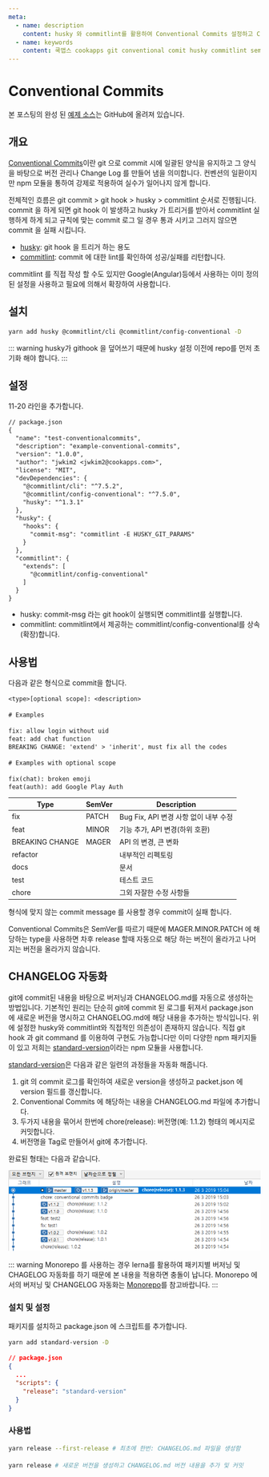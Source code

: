 ```yaml
---
meta:
  - name: description
    content: husky 와 commitlint를 활용하여 Conventional Commits 설정하고 CHANGELOG를 자동화하는 방법입니다.
  - name: keywords
    content: 쿡앱스 cookapps git conventional comit husky commitlint semver changelog 자동화
---
```


# Conventional Commits

본 포스팅의 완성 된 [예제 소스](https://github.com/cookpi/example-conventional-commits.git)는 GitHub에 올려져 있습니다.

## 개요

[Conventional Commits](https://www.conventionalcommits.org/)이란 git 으로 commit 시에 일괄된 양식을 유지하고 그 양식을 바탕으로 버전 관리나 Change Log 를 만들어 냄을 의미합니다. 컨벤션의 일환이지만 npm 모듈을 통하여 강제로 적용하여 실수가 일어나지 않게 합니다.

전체적인 흐름은 git commit > git hook > husky > commitlint 순서로 진행됩니다. commit 을 하게 되면 git hook 이 발생하고 husky 가 트리거를 받아서 commitlint 실행하게 하게 되고 규칙에 맞는 commit 로그 일 경우 통과 시키고 그러지 않으면 commit 을 실패 시킵니다.

* [husky](https://www.npmjs.com/package/husky): git hook 을 트리거 하는 용도
* [commitlint](https://conventional-changelog.github.io/commitlint): commit 에 대한 lint를 확인하여 성공/실패를 리턴합니다.

commitlint 를 직접 작성 할 수도 있지만 Google(Angular)등에서 사용하는 이미 정의된 설정을 사용하고 필요에 의해서 확장하여 사용합니다.

## 설치

```bash
yarn add husky @commitlint/cli @commitlint/config-conventional -D
```

::: warning
husky가 githook 을 덮어쓰기 때문에 husky 설정 이전에 repo를 먼저 초기화 해야 합니다.
:::

## 설정

11-20 라인을 추가합니다.

```json{11-20}
// package.json
{
  "name": "test-conventionalcommits",
  "description": "example-conventional-commits",
  "version": "1.0.0",
  "author": "jwkim2 <jwkim2@cookapps.com>",
  "license": "MIT",
  "devDependencies": {
    "@commitlint/cli": "^7.5.2",
    "@commitlint/config-conventional": "^7.5.0",
    "husky": "^1.3.1"
  },
  "husky": {
    "hooks": {
      "commit-msg": "commitlint -E HUSKY_GIT_PARAMS"
    }
  },
  "commitlint": {
    "extends": [
      "@commitlint/config-conventional"
    ]
  }
}
```

* husky: commit-msg 라는 git hook이 실행되면 commitlint를 실행합니다.
* commitlint: commitlint에서 제공하는 commitlint/config-conventional를 상속(확장)합니다.

## 사용법

다음과 같은 형식으로 commit을 합니다.

```
<type>[optional scope]: <description>

# Examples

fix: allow login without uid
feat: add chat function
BREAKING CHANGE: 'extend' > 'inherit', must fix all the codes

# Examples with optional scope

fix(chat): broken emoji
feat(auth): add Google Play Auth
```

| Type            | SemVer | Description                         |
| --------------- | ------ | ----------------------------------- |
| fix             | PATCH  | Bug Fix, API 변경 사항 없이 내부 수정 |
| feat            | MINOR  | 기능 추가, API 변경(하위 호환)        |
| BREAKING CHANGE | MAGER  | API 의 변경, 큰 변화                 |
| refactor        |        | 내부적인 리펙토링                    |
| docs            |        | 문서                                |
| test            |        | 테스트 코드                          |
| chore           |        | 그외 자잘한 수정 사항들               |

형식에 맞지 않는 commit message 를 사용할 경우 commit이 실패 합니다.

Conventional Commits은 SemVer를 따르기 때문에 MAGER.MINOR.PATCH 에 해당하는 type을 사용하면 차후 release 할때 자동으로 해당 하는 버전이 올라가고 나머지는 버전을 올라가지 않습니다.

## CHANGELOG 자동화

git에 commit된 내용을 바탕으로 버저닝과 CHANGELOG.md를 자동으로 생성하는 방법입니다. 기본적인 원리는 단순히 git에 commit 된 로그를 뒤져서 package.json 에 새로운 버전을 명시하고 CHANGELOG.md에 해당 내용을 추가하는 방식입니다. 위에 설정한 husky와 commitlint와 직접적인 의존성이 존재하지 않습니다. 직접 git hook 과 git command 를 이용하여 구현도 가능합니다만 이미 다양한 npm 패키지들이 있고 저희는 [standard-version](https://www.npmjs.com/package/standard-version)이라는 npm 모듈을 사용합니다.

[standard-version](https://www.npmjs.com/package/standard-version)은 다음과 같은 일련의 과정들을 자동화 해줍니다.

1. git 의 commit 로그를 확인하여 새로운 version을 생성하고 packet.json 에 version 필드를 갱신합니다.
2. Conventional Commits 에 해당하는 내용을 CHANGELOG.md 파일에 추가합니다.
3. 두가지 내용을 묶어서 한번에 chore(release): 버전명(예: 1.1.2) 형태의 메시지로 커밋합니다.
4. 버전명을 Tag로 만들어서 git에 추가합니다.

완료된 형태는 다음과 같습니다.

![commit-log](./_img/commit-log.png)

::: warning
Monorepo 를 사용하는 경우 lerna를 활용하여 패키지별 버저닝 및 CHAGELOG 자동화를 하기 때문에 본 내용을 적용하면 충돌이 납니다. Monorepo 에서의 버저닝 및 CHANGELOG 자동화는 [Monorepo](/guide/monorepo/)를 참고바랍니다.
:::

### 설치 및 설정

패키지를 설치하고 package.json 에 스크립트를 추가합니다.

```bash
yarn add standard-version -D
```

```json
// package.json
{
  ...
  "scripts": {
    "release": "standard-version"
  }
}
```

### 사용법

```bash
yarn release --first-release # 최초에 한번: CHANGELOG.md 파일을 생성함

yarn release # 새로운 버전을 생성하고 CHANGELOG.md 버전 내용을 추가 및 커밋
```

